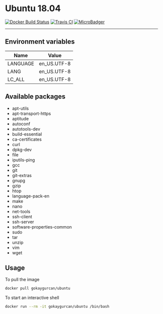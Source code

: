 # Ubuntu 18.04

[![Docker Build Status](https://img.shields.io/docker/build/gokaygurcan/ubuntu.svg?style=for-the-badge&logo=docker&colorA=22b8eb)](https://hub.docker.com/r/gokaygurcan/ubuntu/) [![Travis CI](https://img.shields.io/travis/gokaygurcan/dockerfile-ubuntu.svg?style=for-the-badge&logo=travis&colorA=39a85b)](https://travis-ci.org/gokaygurcan/dockerfile-ubuntu) [![MicroBadger](https://img.shields.io/microbadger/image-size/gokaygurcan/ubuntu.svg?style=for-the-badge&colorA=337ab7&colorB=252528)](https://microbadger.com/images/gokaygurcan/ubuntu)

---

<h2>Environment variables</h2>

| Name     | Value       |
| -------- | ----------- |
| LANGUAGE | en_US.UTF-8 |
| LANG     | en_US.UTF-8 |
| LC_ALL   | en_US.UTF-8 |

<h2>Available packages</h2>

- apt-utils
- apt-transport-https
- aptitude
- autoconf
- autotools-dev
- build-essential
- ca-certificates
- curl
- dpkg-dev
- file
- iputils-ping
- gcc
- git
- git-extras
- gnupg
- gzip
- htop
- language-pack-en
- make
- nano
- net-tools
- ssh-client
- ssh-server
- software-properties-common
- sudo
- tar
- unzip
- vim
- wget

<h2>Usage</h2>

To pull the image

```bash
docker pull gokaygurcan/ubuntu
```

To start an interactive shell

```bash
docker run --rm -it gokaygurcan/ubuntu /bin/bash
```
